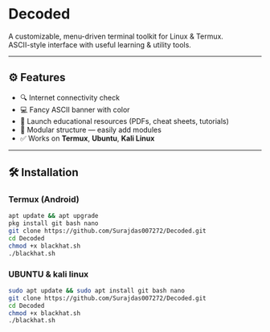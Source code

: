 # Decoded

A customizable, menu-driven terminal toolkit for Linux & Termux.  
ASCII-style interface with useful learning & utility tools.

---

## ⚙️ Features
- 🔍 Internet connectivity check
- 💻 Fancy ASCII banner with color
- 📂 Launch educational resources (PDFs, cheat sheets, tutorials)
- 🔁 Modular structure — easily add modules
- ✅ Works on **Termux**, **Ubuntu**, **Kali Linux**

---

## 🛠️ Installation

### Termux (Android)
```bash
apt update && apt upgrade
pkg install git bash nano
git clone https://github.com/Surajdas007272/Decoded.git
cd Decoded
chmod +x blackhat.sh
./blackhat.sh
```
### UBUNTU & kali linux

```bash
sudo apt update && sudo apt install git bash nano
git clone https://github.com/Surajdas007272/Decoded.git
cd Decoded
chmod +x blackhat.sh
./blackhat.sh
```
